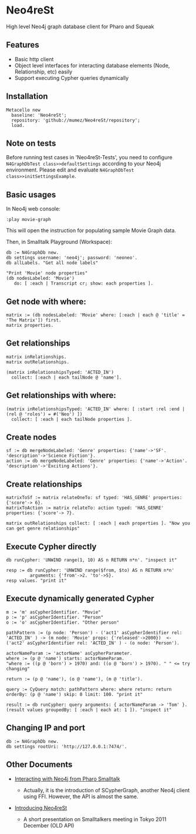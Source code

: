 # Neo4reSt

High level Neo4j graph database client for Pharo and Squeak

## Features

- Basic http client
- Object level interfaces for interacting database elements (Node, Relationship, etc) easily
- Support executing Cypher queries dynamically


## Installation

```smalltalk
Metacello new
  baseline: 'Neo4reSt';
  repository: 'github://mumez/Neo4reSt/repository';
  load.
```

## Note on tests

Before running test cases in 'Neo4reSt-Tests', you need to configure `N4GraphDbTest class>>defaultSettings` according to your Neo4j environment. Please edit and evaluate `N4GraphDbTest class>>initSettingsExample`.

## Basic usages

In Neo4j web console:
```
:play movie-graph
```
This will open the instruction for populating sample Movie Graph data.

Then, in Smalltalk Playground (Workspace):

```smalltalk
db := N4GraphDb new.
db settings username: 'neo4j'; password: 'neoneo'.
db allLabels. "Get all node labels"

"Print 'Movie' node properties"
(db nodesLabeled: 'Movie') 
   do: [ :each | Transcript cr; show: each properties ].
```

## Get node with where:

```smalltalk
matrix := (db nodesLabeled: 'Movie' where: [:each | each @ 'title' = 'The Matrix']) first.
matrix properties.
```

## Get relationships

```smalltalk
matrix inRelationships.
matrix outRelationships.

(matrix inRelationshipsTyped: 'ACTED_IN')
  collect: [:each | each tailNode @ 'name']. 
```

## Get relationships with where:

```smalltalk
(matrix inRelationshipsTyped: 'ACTED_IN' where: [ :start :rel :end | (rel @ 'roles') = #('Neo') ])
  collect: [ :each | each tailNode properties ].
```

## Create nodes

```smalltalk
sf := db mergeNodeLabeled: 'Genre' properties: {'name'->'SF'. 'description'->'Science Fiction'}.
action := db mergeNodeLabeled: 'Genre' properties: {'name'->'Action'. 'description'->'Exciting Actions'}. 
```

## Create relationships

```smalltalk
matrixToSf := matrix relateOneTo: sf typed: 'HAS_GENRE' properties: {'score'-> 6}.
matrixToAction := matrix relateTo: action typed: 'HAS_GENRE' properties: {'score'-> 7}. 
```

```
matrix outRelationships collect: [ :each | each properties ]. "Now you can get genre relationships"
```

## Execute Cypher directly

```smalltalk
db runCypher: 'UNWIND range(1, 10) AS n RETURN n*n'. "inspect it"

resp := db runCypher: 'UNWIND range($from, $to) AS n RETURN n*n' 
         arguments: {'from'->2. 'to'->5}. 
resp values. "print it"
```

## Execute dynamically generated Cypher

```smalltalk
m := 'm' asCypherIdentifier. "Movie"
p := 'p' asCypherIdentifier. "Person"
o := 'o' asCypherIdentifier. "Other person"

pathPattern := (p node: 'Person') - ('act1' asCypherIdentifier rel: 'ACTED_IN' ) -> (m node: 'Movie' props: {'released'->2000})  <- ('act2' asCypherIdentifier rel: 'ACTED_IN' ) - (o node: 'Person').

actorNameParam := 'actorName' asCypherParameter.
where := (p @ 'name') starts: actorNameParam.
"where := ((p @ 'born') > 1970) and: ((o @ 'born') > 1970). " " <= try changing"

return := (p @ 'name'), (o @ 'name'), (m @ 'title').

query := CyQuery match: pathPattern where: where return: return orderBy: (p @ 'name') skip: 0 limit: 100. "print it"

result := db runCypher: query arguments: { actorNameParam -> 'Tom' }.
(result values groupedBy: [ :each | each at: 1 ]). "inspect it"
```

## Changing IP and port

```smalltalk
db := N4GraphDb new.
db settings rootUri: 'http://127.0.0.1:7474/'.
```

## Other Documents

- [Interacting with Neo4j from Pharo Smalltalk](https://hashnode.com/post/interacting-with-neo4j-from-pharo-smalltalk-ckltglsqq085o10s14bkhfhke)
  - Actually, it is the introduction of SCypherGraph, another Neo4j client using FFI. However, the API is almost the same.

- [Introducing Neo4reSt](https://drive.google.com/file/d/0B-QQfEn6pNsXTzF3UnBZWHA3ZW8/view?usp=sharing)
  - A short presentation on Smalltalkers meeting in Tokyo 2011 December (OLD API)

